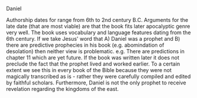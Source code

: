 Daniel


Authorship dates for range from 6th to 2nd century B.C.
Arguments for the late date (that are most viable) are that the book fits later apocalyptic genre very well.
The book uses vocabulary and language features dating from the 6th century.
If we take Jesus' word that A) Daniel was a prophet and B) there are predictive prophecies in his book (e.g. abomindation of desolation) then neither view is problematic.
e.g. There are predictions in chapter 11 which are yet future.
If the book was written later it does not preclude the fact that the prophet lived and worked earlier.
To a certain extent we see this in every book of the Bible because they were not magically transcribed as is - rather they were carefully compiled and edited by faithful scholars.
Furthermore, Daniel is not the only prophet to receive revelation regarding the kingdoms of the east.
